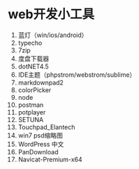 # web开发小工具 #
1. 蓝灯（win/ios/android）
2. typecho
3. 7zip
4. 度盘下载器
5. dotNET4.5
6. IDE主题（phpstrom/webstrom/sublime）
7. markdownpad2
8. colorPicker
9. node
10. postman
11. potplayer
12. SETUNA
13. Touchpad_Elantech
14. win7 psd缩略图
15. WordPress 中文
16. PanDownload
17. Navicat-Premium-x64
